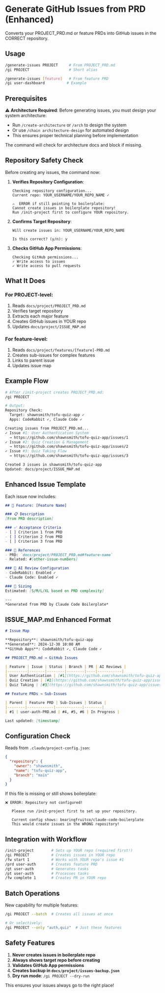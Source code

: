 # Generate GitHub Issues from PRD (Enhanced)

Converts your PROJECT_PRD.md or feature PRDs into GitHub issues in the CORRECT repository.

## Usage

```bash
/generate-issues PROJECT     # From PROJECT_PRD.md
/gi PROJECT                  # Short alias

/generate-issues [feature]   # From feature PRD
/gi user-dashboard          # Example
```

## Prerequisites

⚠️ **Architecture Required**: Before generating issues, you must design your system architecture:
- Run `/create-architecture` or `/arch` to design the system
- Or use `/chain architecture-design` for automated design
- This ensures proper technical planning before implementation

The command will check for architecture docs and block if missing.

## Repository Safety Check

Before creating any issues, the command now:

1. **Verifies Repository Configuration**:
   ```
   Checking repository configuration...
   Current repo: YOUR_USERNAME/YOUR_REPO_NAME ✓
   
   ⚠️  ERROR if still pointing to boilerplate:
   Cannot create issues in boilerplate repository!
   Run /init-project first to configure YOUR repository.
   ```

2. **Confirms Target Repository**:
   ```
   Will create issues in: YOUR_USERNAME/YOUR_REPO_NAME
   
   Is this correct? (y/n): y
   ```

3. **Checks GitHub App Permissions**:
   ```
   Checking GitHub permissions...
   ✓ Write access to issues
   ✓ Write access to pull requests
   ```

## What It Does

### For PROJECT-level:
1. Reads `docs/project/PROJECT_PRD.md`
2. Verifies target repository
3. Extracts each major feature
4. Creates GitHub issues in YOUR repo
5. Updates `docs/project/ISSUE_MAP.md`

### For feature-level:
1. Reads `docs/project/features/[feature]-PRD.md`
2. Creates sub-issues for complex features
3. Links to parent issue
4. Updates issue map

## Example Flow

```bash
# After /init-project creates PROJECT_PRD.md:
/gi PROJECT

# Output:
Repository Check:
  Target: shawnsmith/tofu-quiz-app ✓
  Apps: CodeRabbit ✓, Claude Code ✓

Creating issues from PROJECT_PRD.md...
✓ Issue #1: User Authentication System
  → https://github.com/shawnsmith/tofu-quiz-app/issues/1
✓ Issue #2: Quiz Creation & Management  
  → https://github.com/shawnsmith/tofu-quiz-app/issues/2
✓ Issue #3: Quiz Taking Flow
  → https://github.com/shawnsmith/tofu-quiz-app/issues/3

Created 3 issues in shawnsmith/tofu-quiz-app
Updated: docs/project/ISSUE_MAP.md
```

## Enhanced Issue Template

Each issue now includes:

```markdown
## 🎯 Feature: [Feature Name]

### 📋 Description
[From PRD description]

### ✅ Acceptance Criteria
- [ ] Criterion 1 from PRD
- [ ] Criterion 2 from PRD
- [ ] Criterion 3 from PRD

### 🔗 References
- PRD: `docs/project/PROJECT_PRD.md#feature-name`
- Related: #[other-issue-numbers]

### 🤖 AI Review Configuration
- CodeRabbit: Enabled ✓
- Claude Code: Enabled ✓

### 📏 Sizing
Estimated: [S/M/L/XL based on PRD complexity]

---
*Generated from PRD by Claude Code Boilerplate*
```

## ISSUE_MAP.md Enhanced Format

```markdown
# Issue Map

**Repository**: shawnsmith/tofu-quiz-app
**Generated**: 2024-12-30 10:00 AM
**GitHub Apps**: CodeRabbit ✓, Claude Code ✓

## PROJECT_PRD.md → GitHub Issues

| Feature | Issue | Status | Branch | PR | AI Reviews |
|---------|-------|--------|--------|----|-----------| 
| User Authentication | [#1](https://github.com/shawnsmith/tofu-quiz-app/issues/1) | Open | - | - | Pending |
| Quiz Creation | [#2](https://github.com/shawnsmith/tofu-quiz-app/issues/2) | Open | - | - | Pending |
| Quiz Taking | [#3](https://github.com/shawnsmith/tofu-quiz-app/issues/3) | Open | - | - | Pending |

## Feature PRDs → Sub-Issues

| Parent | Feature PRD | Sub-Issues | Status |
|--------|------------|------------|--------|
| #1 | user-auth-PRD.md | #4, #5, #6 | In Progress |

Last updated: [timestamp]
```

## Configuration Check

Reads from `.claude/project-config.json`:
```json
{
  "repository": {
    "owner": "shawnsmith",
    "name": "tofu-quiz-app",
    "branch": "main"
  }
}
```

If this file is missing or still shows boilerplate:
```
❌ ERROR: Repository not configured!
   
   Please run /init-project first to set up your repository.
   
   Current config shows: bearingfruitco/claude-code-boilerplate
   This would create issues in the WRONG repository!
```

## Integration with Workflow

```bash
/init-project        # Sets up YOUR repo (required first!)
/gi PROJECT          # Creates issues in YOUR repo
/fw start 1          # Works with YOUR repo's issue #1
/prd user-auth       # Creates feature PRD
/gt user-auth        # Generates tasks
/pt user-auth        # Processes tasks
/fw complete 1       # Creates PR in YOUR repo
```

## Batch Operations

New capability for multiple features:
```bash
/gi PROJECT --batch  # Creates all issues at once

# Or selectively:
/gi PROJECT --only "auth,quiz"  # Just these features
```

## Safety Features

1. **Never creates issues in boilerplate repo**
2. **Always shows target repo before creating**
3. **Validates GitHub App permissions**
4. **Creates backup in `docs/project/issues-backup.json`**
5. **Dry run mode**: `/gi PROJECT --dry-run`

This ensures your issues always go to the right place!
